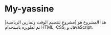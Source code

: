 # My-yassine
هذا المشروع هو [مشروع لتنضيم الوقت وتمارين الرياضية]  
تم تطويره باستخدام HTML, CSS, و JavaScript.
